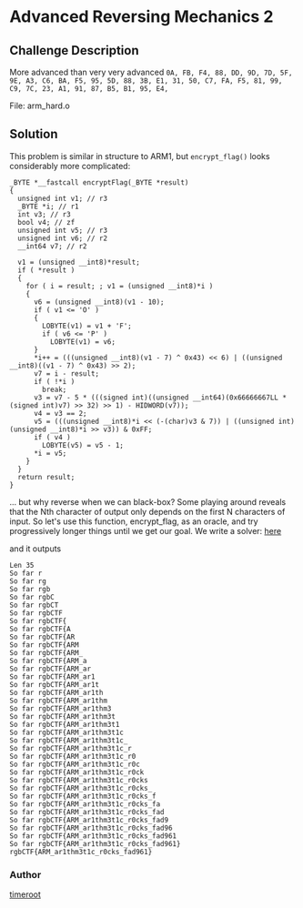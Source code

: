 # Advanced Reversing Mechanics 2
## Challenge Description
More advanced than very very advanced
`0A, FB, F4, 88, DD, 9D, 7D, 5F, 9E, A3, C6, BA, F5, 95, 5D, 88, 3B, E1, 31, 50, C7, FA, F5, 81, 99, C9, 7C, 23, A1, 91, 87, B5, B1, 95, E4,`

File: arm_hard.o

## Solution
This problem is similar in structure to ARM1, but `encrypt_flag()` looks considerably more complicated:

```
_BYTE *__fastcall encryptFlag(_BYTE *result)
{
  unsigned int v1; // r3
  _BYTE *i; // r1
  int v3; // r3
  bool v4; // zf
  unsigned int v5; // r3
  unsigned int v6; // r2
  __int64 v7; // r2

  v1 = (unsigned __int8)*result;
  if ( *result )
  {
    for ( i = result; ; v1 = (unsigned __int8)*i )
    {
      v6 = (unsigned __int8)(v1 - 10);
      if ( v1 <= 'O' )
      {
        LOBYTE(v1) = v1 + 'F';
        if ( v6 <= 'P' )
          LOBYTE(v1) = v6;
      }
      *i++ = (((unsigned __int8)(v1 - 7) ^ 0x43) << 6) | ((unsigned __int8)((v1 - 7) ^ 0x43) >> 2);
      v7 = i - result;
      if ( !*i )
        break;
      v3 = v7 - 5 * (((signed int)((unsigned __int64)(0x66666667LL * (signed int)v7) >> 32) >> 1) - HIDWORD(v7));
      v4 = v3 == 2;
      v5 = (((unsigned __int8)*i << (-(char)v3 & 7)) | ((unsigned int)(unsigned __int8)*i >> v3)) & 0xFF;
      if ( v4 )
        LOBYTE(v5) = v5 - 1;
      *i = v5;
    }
  }
  return result;
}
```

... but why reverse when we can black-box? Some playing around reveals that the Nth character of output only depends on the first N characters of input. So let's use this function, encrypt_flag, as an oracle, and try progressively longer things until we get our goal. We write a solver: [here](solver.c)

and it outputs

```
Len 35
So far r
So far rg
So far rgb
So far rgbC
So far rgbCT
So far rgbCTF
So far rgbCTF{
So far rgbCTF{A
So far rgbCTF{AR
So far rgbCTF{ARM
So far rgbCTF{ARM_
So far rgbCTF{ARM_a
So far rgbCTF{ARM_ar
So far rgbCTF{ARM_ar1
So far rgbCTF{ARM_ar1t
So far rgbCTF{ARM_ar1th
So far rgbCTF{ARM_ar1thm
So far rgbCTF{ARM_ar1thm3
So far rgbCTF{ARM_ar1thm3t
So far rgbCTF{ARM_ar1thm3t1
So far rgbCTF{ARM_ar1thm3t1c
So far rgbCTF{ARM_ar1thm3t1c_
So far rgbCTF{ARM_ar1thm3t1c_r
So far rgbCTF{ARM_ar1thm3t1c_r0
So far rgbCTF{ARM_ar1thm3t1c_r0c
So far rgbCTF{ARM_ar1thm3t1c_r0ck
So far rgbCTF{ARM_ar1thm3t1c_r0cks
So far rgbCTF{ARM_ar1thm3t1c_r0cks_
So far rgbCTF{ARM_ar1thm3t1c_r0cks_f
So far rgbCTF{ARM_ar1thm3t1c_r0cks_fa
So far rgbCTF{ARM_ar1thm3t1c_r0cks_fad
So far rgbCTF{ARM_ar1thm3t1c_r0cks_fad9
So far rgbCTF{ARM_ar1thm3t1c_r0cks_fad96
So far rgbCTF{ARM_ar1thm3t1c_r0cks_fad961
So far rgbCTF{ARM_ar1thm3t1c_r0cks_fad961}
rgbCTF{ARM_ar1thm3t1c_r0cks_fad961}
```

### Author
[timeroot](https://github.com/timeroot)